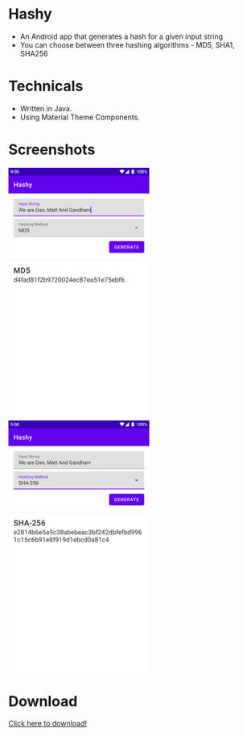 # Hashy

* An Android app that generates a hash for a given input string
* You can choose between three hashing algorithms - MD5, SHA1, SHA256

# Technicals

* Written in Java.
* Using Material Theme Components.

# Screenshots
<p>
  <img src="app/screenshots/1.png" width="280"/>
  <img src="app/screenshots/3.png" width="280"/>
</p>

# Download 

<a href="https://github.com/grewscant/hashy/raw/main/app/release/app-release.apk">Click here to download!</a>


